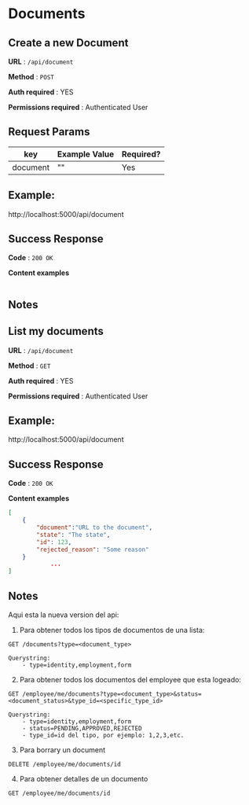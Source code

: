# Documents

## Create a new Document

**URL** : `/api/document`

**Method** : `POST`

**Auth required** : YES

**Permissions required** : Authenticated User

## Request Params


| key                   | Example Value | Required?     |
| --------------------  | ------------  | ------------- |
| document              |       ""      |     Yes       |


## Example:

http://localhost:5000/api/document

## Success Response

**Code** : `200 OK`

**Content examples**


```json

```

## Notes

## List my documents

**URL** : `/api/document`

**Method** : `GET`

**Auth required** : YES

**Permissions required** : Authenticated User

## Example:

http://localhost:5000/api/document

## Success Response

**Code** : `200 OK`

**Content examples**


```json
[
    {
        "document":"URL to the document",
        "state": "The state",
        "id": 123,
        "rejected_reason": "Some reason"
    }
            ...
]
```

## Notes

Aqui esta la nueva version del api:

1. Para obtener todos los tipos de documentos de una lista:
```
GET /documents?type=<document_type>

Querystring:
    - type=identity,employment,form

```
2. Para obtener todos los documentos del employee que esta logeado:
```
GET /employee/me/documents?type=<document_type>&status=<document_status>&type_id=<specific_type_id>

Querystring:
    - type=identity,employment,form
    - status=PENDING,APPROVED,REJECTED
    - type_id=id del tipo, por ejemplo: 1,2,3,etc.

```

3. Para borrary un document
```
DELETE /employee/me/documents/id
```

4. Para obtener detalles de un documento
```
GET /employee/me/documents/id
```